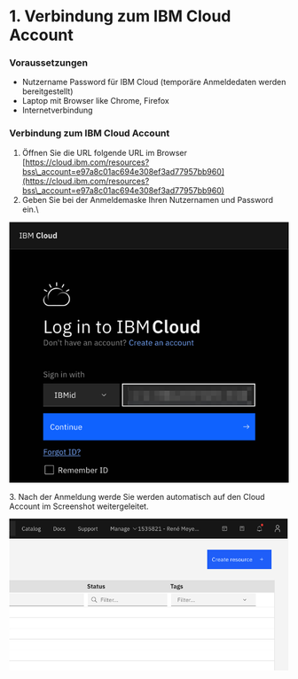# 1. Verbindung zum IBM Cloud Account

### Voraussetzungen

* Nutzername Password für IBM Cloud (temporäre Anmeldedaten werden bereitgestellt)
* Laptop mit Browser like Chrome, Firefox
* Internetverbindung

### Verbindung zum IBM Cloud Account

1. Öffnen Sie die URL folgende URL im Browser\
   [https://cloud.ibm.com/resources?bss\_account=e97a8c01ac694e308ef3ad77957bb960](https://cloud.ibm.com/resources?bss\_account=e97a8c01ac694e308ef3ad77957bb960)
2. Geben Sie bei der Anmeldemaske Ihren Nutzernamen und Password ein.\


![](<.gitbook/assets/image (35) (1) (1).png>)

3\. Nach der Anmeldung werde Sie werden automatisch auf den Cloud Account im Screenshot weitergeleitet.

![](<.gitbook/assets/image (36) (1) (1) (1).png>)
